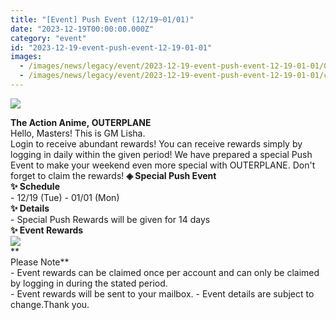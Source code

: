 ```yaml
---
title: "[Event] Push Event (12/19~01/01)"
date: "2023-12-19T00:00:00.000Z"
category: "event"
id: "2023-12-19-event-push-event-12-19-01-01"
images:
  - /images/news/legacy/event/2023-12-19-event-push-event-12-19-01-01/0c27686ce2a34781b2f0c848da9b60e7.webp
  - /images/news/legacy/event/2023-12-19-event-push-event-12-19-01-01/cb42f832f67847eab6b140eb76ae1827.webp
---
```


![](/images/news/legacy/event/2023-12-19-event-push-event-12-19-01-01/0c27686ce2a34781b2f0c848da9b60e7.webp)  
  
**The Action Anime, OUTERPLANE**          
Hello, Masters! This is GM Lisha.  
Login to receive abundant rewards! You can receive rewards simply by logging in daily within the given period! We have prepared a special Push Event to make your weekend even more special with OUTERPLANE. Don't forget to claim the rewards! **◈ Special Push Event**          
**✨ Schedule**          
\- 12/19 (Tue) - 01/01 (Mon)  
**✨ Details**       
\- Special Push Rewards will be given for 14 days  
**✨ Event Rewards**          
![](/images/news/legacy/event/2023-12-19-event-push-event-12-19-01-01/cb42f832f67847eab6b140eb76ae1827.webp)  
**  
Please Note**  
\- Event rewards can be claimed once per account and can only be claimed by logging in during the stated period.  
\- Event rewards will be sent to your mailbox. - Event details are subject to change.Thank you.
